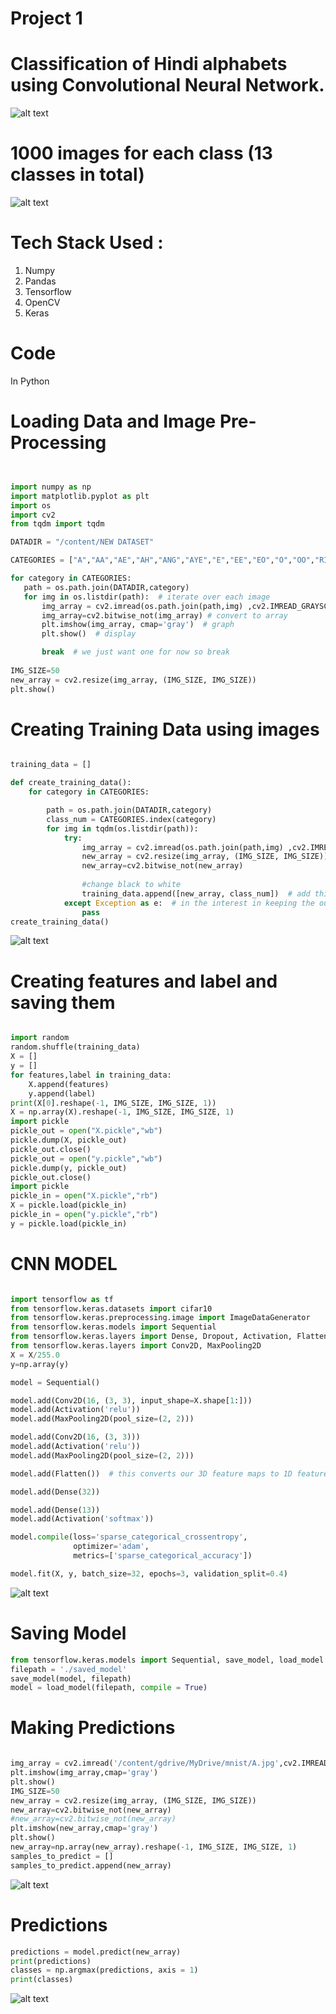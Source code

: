 # **Project 1** 
# Classification of Hindi alphabets using Convolutional Neural Network.

![alt text](https://github.com/thatssweety/Images/blob/7655044de3a0b236f70f110aa67bfcc78337879f/you%20(2).png?raw=true)


# 1000 images for each class (13 classes in total)
 ![alt text](https://github.com/thatssweety/Images/blob/efcd70d1f839a3dea9b10169c92c5790988f0e67/Screenshot%20(434).png?raw=true)

#  **Tech Stack Used** :

1. Numpy
2. Pandas
3. Tensorflow
4. OpenCV
5. Keras

# Code
 In Python
# Loading Data and Image Pre-Processing
 
 ```python
 
 
import numpy as np
import matplotlib.pyplot as plt
import os
import cv2
from tqdm import tqdm

DATADIR = "/content/NEW DATASET"

CATEGORIES = ["A","AA","AE","AH","ANG","AYE","E","EE","EO","O","OO","RI","U"]

for category in CATEGORIES: 
    path = os.path.join(DATADIR,category)  
    for img in os.listdir(path):  # iterate over each image 
        img_array = cv2.imread(os.path.join(path,img) ,cv2.IMREAD_GRAYSCALE) 
        img_array=cv2.bitwise_not(img_array) # convert to array
        plt.imshow(img_array, cmap='gray')  # graph 
        plt.show()  # display

        break  # we just want one for now so break
       
IMG_SIZE=50
new_array = cv2.resize(img_array, (IMG_SIZE, IMG_SIZE))
plt.show()


```
# Creating Training Data using images

```python

training_data = []

def create_training_data():
    for category in CATEGORIES:  

        path = os.path.join(DATADIR,category)  
        class_num = CATEGORIES.index(category) 
        for img in tqdm(os.listdir(path)):  
            try:
                img_array = cv2.imread(os.path.join(path,img) ,cv2.IMREAD_GRAYSCALE)  # convert to array
                new_array = cv2.resize(img_array, (IMG_SIZE, IMG_SIZE))
                new_array=cv2.bitwise_not(new_array) 
              
                #change black to white
                training_data.append([new_array, class_num])  # add this to our training_data
            except Exception as e:  # in the interest in keeping the output clean...
                pass
create_training_data()


```
![alt text](https://github.com/thatssweety/Images/blob/8c915ddf5cbc49274668af7e61e671d160f5dd12/Screenshot%20(444)%20-%20Copy.png?raw=true)


# Creating features and label and saving them

```python

import random
random.shuffle(training_data)
X = []
y = []
for features,label in training_data:
    X.append(features)
    y.append(label)
print(X[0].reshape(-1, IMG_SIZE, IMG_SIZE, 1))
X = np.array(X).reshape(-1, IMG_SIZE, IMG_SIZE, 1)
import pickle
pickle_out = open("X.pickle","wb")
pickle.dump(X, pickle_out)
pickle_out.close()
pickle_out = open("y.pickle","wb")
pickle.dump(y, pickle_out)
pickle_out.close()
import pickle
pickle_in = open("X.pickle","rb")
X = pickle.load(pickle_in)
pickle_in = open("y.pickle","rb")
y = pickle.load(pickle_in)

```
# CNN MODEL
```python

import tensorflow as tf
from tensorflow.keras.datasets import cifar10
from tensorflow.keras.preprocessing.image import ImageDataGenerator
from tensorflow.keras.models import Sequential
from tensorflow.keras.layers import Dense, Dropout, Activation, Flatten
from tensorflow.keras.layers import Conv2D, MaxPooling2D
X = X/255.0
y=np.array(y)

model = Sequential()

model.add(Conv2D(16, (3, 3), input_shape=X.shape[1:]))
model.add(Activation('relu'))
model.add(MaxPooling2D(pool_size=(2, 2)))

model.add(Conv2D(16, (3, 3)))
model.add(Activation('relu'))
model.add(MaxPooling2D(pool_size=(2, 2)))

model.add(Flatten())  # this converts our 3D feature maps to 1D feature vectors

model.add(Dense(32))

model.add(Dense(13))
model.add(Activation('softmax'))

model.compile(loss='sparse_categorical_crossentropy',
              optimizer='adam',
              metrics=['sparse_categorical_accuracy'])

model.fit(X, y, batch_size=32, epochs=3, validation_split=0.4)
```
![alt text](https://github.com/thatssweety/Images/blob/94a9b3977f7e98fc190522c6c0580d2f3439e152/Screenshot%20(440).png?raw=true)

# Saving Model

```python
from tensorflow.keras.models import Sequential, save_model, load_model
filepath = './saved_model'
save_model(model, filepath)
model = load_model(filepath, compile = True)
```
# Making Predictions

```python

img_array = cv2.imread('/content/gdrive/MyDrive/mnist/A.jpg',cv2.IMREAD_GRAYSCALE)            
plt.imshow(img_array,cmap='gray')
plt.show()
IMG_SIZE=50
new_array = cv2.resize(img_array, (IMG_SIZE, IMG_SIZE))
new_array=cv2.bitwise_not(new_array)
#new_array=cv2.bitwise_not(new_array)
plt.imshow(new_array,cmap='gray')
plt.show()
new_array=np.array(new_array).reshape(-1, IMG_SIZE, IMG_SIZE, 1)
samples_to_predict = []
samples_to_predict.append(new_array)
```
![alt text](https://github.com/thatssweety/Images/blob/94e646ab11d7acde88fb8bfae25272a4b3abbc33/Screenshot%20(441).png?raw=true)

# Predictions

```python
predictions = model.predict(new_array)
print(predictions)
classes = np.argmax(predictions, axis = 1)
print(classes)

```
![alt text](https://github.com/thatssweety/Images/blob/47bd0051dcedeadd30d85d77fb970f569e293511/Screenshot%20(443).png?raw=true)

